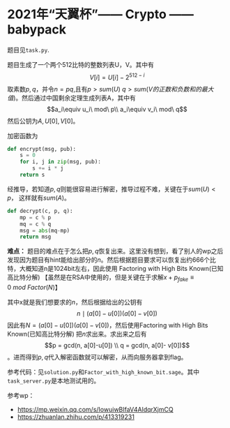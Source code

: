# 2021年“天翼杯”—— Crypto —— babypack

题目见`task.py`.

题目生成了一个两个512比特的整数列表U，V。其中有$$V[i] = U[i] - 2^{512-i}$$ 取素数$p,q$，并令$n=pq$,且有$p > sum(U)\ q > sum(V的正数和负数和的最大值)$。然后通过中国剩余定理生成列表A，其中有$$a_i\equiv u_i\ mod\ p\\ a_i\equiv v_i\ mod\ q$$ 然后公钥为$A, U[0], V[0]$。

加密函数为
```python
def encrypt(msg, pub):
    s = 0
    for i, j in zip(msg, pub):
        s += i * j
    return s
```

经推导，若知道$p,q$则能很容易进行解密，推导过程不难，关键在于$sum(U) < p$， 这样就有$sum(A) % p = sum(U)$。
```python
def decrypt(c, p, q):
    mp = c % p
    mq = c % q
    msg = abs(mq-mp)
    return msg
```

**难点：** 题目的难点在于怎么把$p,q$恢复出来。这里没有想到，看了别人的wp之后发现因为题目有hint能给出部分的$n$。然后根据题目要求可以恢复出约666个比特，大概知道n是1024bit左右，因此使用 Factoring with High Bits Known(已知高比特分解) 【虽然是在RSA中使用的，但是关键在于求解$x+p_{fake}\equiv 0\ mod\ Factor(N)$】

其中x就是我们想要求的$n$，然后根据给出的公钥有$$n \mid (a[0]-u[0])(a[0]-v[0])$$因此有$N = (a[0]-u[0])(a[0]-v[0])$，然后使用Factoring with High Bits Known(已知高比特分解) 把$n$求出来。求出来之后有$$p = gcd(n, a[0]-u[0]) \\ q = gcd(n, a[0]- v[0])$$。进而得到$p,q$代入解密函数就可以解密，从而向服务器拿到flag。

参考代码：见`solution.py`和`Factor_with_high_known_bit.sage`。其中`task_server.py`是本地测试用的。

参考wp：
* https://mp.weixin.qq.com/s/IowuiwBIfaV4AldqrXjmCQ
* https://zhuanlan.zhihu.com/p/413319231
